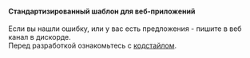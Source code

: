 #### Стандартизированный шаблон для веб-приложений
Если вы нашли ошибку, или у вас есть предложения - пишите в веб канал в дискорде.<br/>
Перед разработкой ознакомьтесь с [кодстайлом](https://sixth-ferry-a86.notion.site/Code-style-and-Best-Practices-9d5beaa4adf14743bf34ea6bb0c213eb).